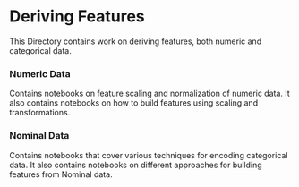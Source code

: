 # Deriving Features

This Directory contains work on deriving features, both numeric and categorical data. 

### Numeric Data

Contains notebooks on feature scaling and normalization of numeric data. It also contains notebooks on how to build features using scaling and transformations.

### Nominal Data

Contains notebooks that cover various techniques for encoding categorical data. It also contains notebooks on different approaches for building features from Nominal data.

